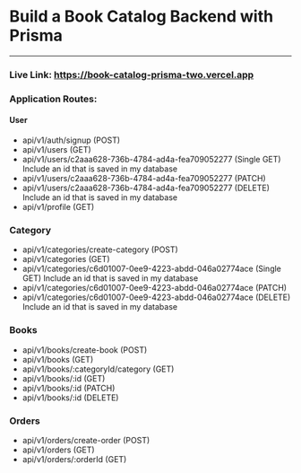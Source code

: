 # Build a Book Catalog Backend with Prisma

<hr>

### Live Link: https://book-catalog-prisma-two.vercel.app

### Application Routes:

#### User

- api/v1/auth/signup (POST)
- api/v1/users (GET)
- api/v1/users/c2aaa628-736b-4784-ad4a-fea709052277 (Single GET) Include an id that is saved in my database
- api/v1/users/c2aaa628-736b-4784-ad4a-fea709052277 (PATCH)
- api/v1/users/c2aaa628-736b-4784-ad4a-fea709052277 (DELETE) Include an id that is saved in my database
- api/v1/profile (GET)

### Category

- api/v1/categories/create-category (POST)
- api/v1/categories (GET)
- api/v1/categories/c6d01007-0ee9-4223-abdd-046a02774ace (Single GET) Include an id that is saved in my database
- api/v1/categories/c6d01007-0ee9-4223-abdd-046a02774ace (PATCH)
- api/v1/categories/c6d01007-0ee9-4223-abdd-046a02774ace (DELETE) Include an id that is saved in my database

### Books

- api/v1/books/create-book (POST)
- api/v1/books (GET)
- api/v1/books/:categoryId/category (GET)
- api/v1/books/:id (GET)
- api/v1/books/:id (PATCH)
- api/v1/books/:id (DELETE)

### Orders

- api/v1/orders/create-order (POST)
- api/v1/orders (GET)
- api/v1/orders/:orderId (GET)
